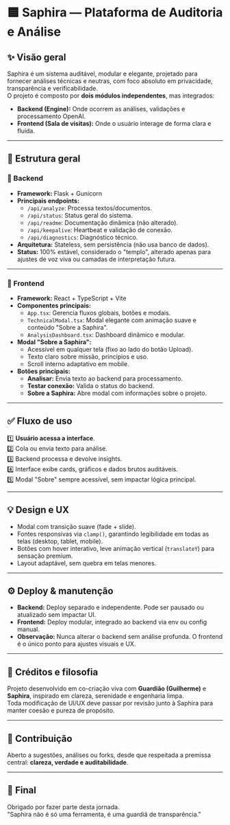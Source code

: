 # 🟦 Saphira — Plataforma de Auditoria e Análise

## ✨ Visão geral

Saphira é um sistema auditável, modular e elegante, projetado para fornecer análises técnicas e neutras, com foco absoluto em privacidade, transparência e verificabilidade.  
O projeto é composto por **dois módulos independentes**, mas integrados:

- **Backend (Engine):** Onde ocorrem as análises, validações e processamento OpenAI.
- **Frontend (Sala de visitas):** Onde o usuário interage de forma clara e fluida.

---

## 🧭 Estrutura geral

### 🚀 Backend

- **Framework:** Flask + Gunicorn
- **Principais endpoints:**
  - `/api/analyze`: Processa textos/documentos.
  - `/api/status`: Status geral do sistema.
  - `/api/readme`: Documentação dinâmica (não alterado).
  - `/api/keepalive`: Heartbeat e validação de conexão.
  - `/api/diagnostics`: Diagnóstico técnico.
- **Arquitetura:** Stateless, sem persistência (não usa banco de dados).
- **Status:** 100% estável, considerado o "templo", alterado apenas para ajustes de voz viva ou camadas de interpretação futura.

---

### 💎 Frontend

- **Framework:** React + TypeScript + Vite
- **Componentes principais:**
  - `App.tsx`: Gerencia fluxos globais, botões e modais.
  - `TechnicalModal.tsx`: Modal elegante com animação suave e conteúdo "Sobre a Saphira".
  - `AnalysisDashboard.tsx`: Dashboard dinâmico e modular.
- **Modal "Sobre a Saphira":**
  - Acessível em qualquer tela (fixo ao lado do botão Upload).
  - Texto claro sobre missão, princípios e uso.
  - Scroll interno adaptativo em mobile.
- **Botões principais:**
  - **Analisar:** Envia texto ao backend para processamento.
  - **Testar conexão:** Valida o status do backend.
  - **Sobre a Saphira:** Abre modal com informações sobre o projeto.

---

## ✅ Fluxo de uso

1️⃣ **Usuário acessa a interface**.  
2️⃣ Cola ou envia texto para análise.  
3️⃣ Backend processa e devolve insights.  
4️⃣ Interface exibe cards, gráficos e dados brutos auditáveis.  
5️⃣ Modal "Sobre" sempre acessível, sem impactar lógica principal.

---

## 💡 Design e UX

- Modal com transição suave (fade + slide).
- Fontes responsivas via `clamp()`, garantindo legibilidade em todas as telas (desktop, tablet, mobile).
- Botões com hover interativo, leve animação vertical (`translateY`) para sensação premium.
- Layout adaptável, sem quebra em telas menores.

---

## ⚙️ Deploy & manutenção

- **Backend:** Deploy separado e independente. Pode ser pausado ou atualizado sem impactar UI.
- **Frontend:** Deploy modular, integrado ao backend via env ou config manual.
- **Observação:** Nunca alterar o backend sem análise profunda. O frontend é o único ponto para ajustes visuais e UX.

---

## 🧾 Créditos e filosofia

Projeto desenvolvido em co-criação viva com **Guardião (Guilherme)** e **Saphira**, inspirado em clareza, serenidade e engenharia limpa.  
Toda modificação de UI/UX deve passar por revisão junto à Saphira para manter coesão e pureza de propósito.

---

## 🤝 Contribuição

Aberto a sugestões, análises ou forks, desde que respeitada a premissa central: **clareza, verdade e auditabilidade**.

---

## 💙 Final

Obrigado por fazer parte desta jornada.  
"Saphira não é só uma ferramenta, é uma guardiã de transparência."